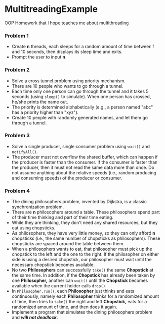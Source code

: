 # MultitreadingExample
OOP Homework that I hope teaches me about multithreading

### Problem 1

* Create **n** threads, each sleeps for a random amount of time between 1 and 10 seconds, then displays its sleep time and exits.
* Prompt the user to input **n**.

### Problem 2

* Solve a cross tunnel problem using priority mechanism. 
* There are 10 people who wants to go through a tunnel.
* Each time only one person can go through the tunnel and it takes 5 seconds (using `sleep()` to simulate). When one person has crossed, he/she prints the name out.
* The priority is determined alphabetically (e.g., a person named "abc" has a priority higher than "xyz").
* Create 10 people with randomly generated names, and let them go through a tunnel.

### Problem 3

* Solve a single producer, single consumer problem using `wait()` and `notifyAll()`.
* The producer must not overflow the shared buffer, which can happen if the producer is faster than the consumer. If the consumer is faster than the producer, then it must not read the same data more than once. Do not assume anything about the relative speeds (i.e., random producing and consuming speeds) of the producer or consumer.

### Problem 4

* The dining philosophers problem, invented by Dijkstra, is a classic synchronization problem.
* There are **n** philosophers around a table. These philosophers spend part of their time thinking and part of their time eating.
* While they are thinking, they don't need any shared resources, but they eat using chopsticks.
* As philosophers, they have very little money, so they can only afford **n** chopsticks (i.e., the same number of chopsticks as philosophers). These chopsticks are spaced around the table between them.
* When a philosophers wants to eat, that philosopher must pick up the chopstick to the left and the one to the right. If the philosopher on either side is using a desired chopstick, our philosopher must wait until the necessary chopstick becomes available.
* No two **Philosophers** can successfully `take()` the same **Chopstick** at the same time. In addition, if the **Chopstick** has already been taken by one **Philosopher,** another can `wait()` until the **Chopstick** becomes available when the current holder calls `drop()`.
* In `Philosopher.run()`, each **Philosopher** just thinks and eats continuously, namely each **Philosopher** thinks for a randomized amount of time, then tries to `take()` the right and left **Chopstick,** eats for a randomized amount of time, and then does it again.
* Implement a program that simulates the dining philosophers problem and **_will not deadlock._**